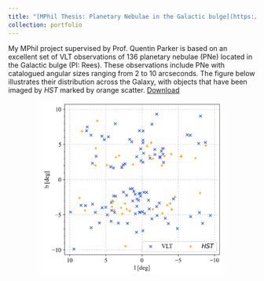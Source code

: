 ```yaml
---
title: "[MPhil Thesis: Planetary Nebulae in the Galactic bulge](https://sytan177.github.io/docs/HKU_Master_Thesis___TAN__Shuyu-Final.pdf)"
collection: portfolio
---
```


My MPhil project supervised by Prof. Quentin Parker is based on an excellent set of VLT observations of 136 planetary nebulae (PNe) located in the Galactic bulge (PI: Rees). These observations include PNe with catalogued angular sizes ranging from 2 to 10 arcseconds. The figure below illustrates their distribution across the Galaxy, with objects that have been imaged by _HST_ marked by orange scatter. [Download](https://sytan177.github.io/docs/HKU_Master_Thesis___TAN__Shuyu-Final.pdf)
<p align='center'><img src='/images/obs_dist.png' width='370'></p>

